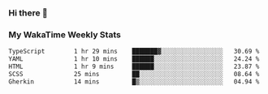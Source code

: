 ### Hi there 👋

<!--
**royschrauwen/royschrauwen** is a ✨ _special_ ✨ repository because its `README.md` (this file) appears on your GitHub profile.

Here are some ideas to get you started:

- 🔭 I’m currently working on ...
- 🌱 I’m currently learning ...
- 👯 I’m looking to collaborate on ...
- 🤔 I’m looking for help with ...
- 💬 Ask me about ...
- 📫 How to reach me: ...
- 😄 Pronouns: ...
- ⚡ Fun fact: ...
-->


### My WakaTime Weekly Stats
<!--START_SECTION:waka-->

```txt
TypeScript        1 hr 29 mins    ███████▓░░░░░░░░░░░░░░░░░   30.69 %
YAML              1 hr 10 mins    ██████░░░░░░░░░░░░░░░░░░░   24.24 %
HTML              1 hr 9 mins     ██████░░░░░░░░░░░░░░░░░░░   23.87 %
SCSS              25 mins         ██░░░░░░░░░░░░░░░░░░░░░░░   08.64 %
Gherkin           14 mins         █▒░░░░░░░░░░░░░░░░░░░░░░░   04.94 %
```

<!--END_SECTION:waka-->
